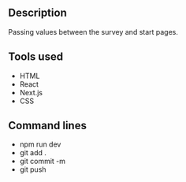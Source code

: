 ## Description

Passing values between the survey and start pages.

## Tools used
- HTML
- React
- Next.js
- CSS 

## Command lines
- npm run dev
- git add . 
- git commit -m 
- git push